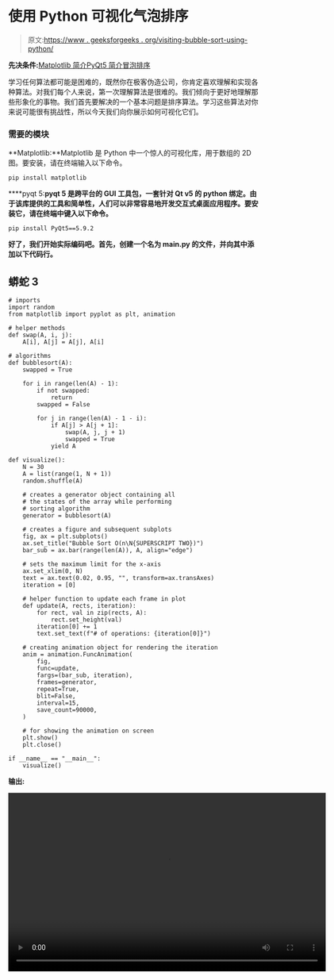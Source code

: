 # 使用 Python 可视化气泡排序

> 原文:[https://www . geeksforgeeks . org/visiting-bubble-sort-using-python/](https://www.geeksforgeeks.org/visualizing-bubble-sort-using-python/)

**先决条件:**[Matplotlib 简介](https://www.geeksforgeeks.org/python-introduction-matplotlib/)[PyQt5 简介](https://www.geeksforgeeks.org/python-introduction-to-pyqt5/)[冒泡排序](https://www.geeksforgeeks.org/bubble-sort/)

学习任何算法都可能是困难的，既然你在极客伪造公司，你肯定喜欢理解和实现各种算法。对我们每个人来说，第一次理解算法是很难的。我们倾向于更好地理解那些形象化的事物。我们首先要解决的一个基本问题是排序算法。学习这些算法对你来说可能很有挑战性，所以今天我们向你展示如何可视化它们。

### 需要的模块

**Matplotlib:**Matplotlib 是 Python 中一个惊人的可视化库，用于数组的 2D 图。要安装，请在终端输入以下命令。

```
pip install matplotlib
```

****pyqt 5:**pyqt 5 是跨平台的 GUI 工具包，一套针对 Qt v5 的 python 绑定。由于该库提供的工具和简单性，人们可以非常容易地开发交互式桌面应用程序。要安装它，请在终端中键入以下命令。**

```
pip install PyQt5==5.9.2
```

**好了，我们开始实际编码吧。首先，创建一个名为 **main.py** 的文件，并向其中添加以下代码行。**

## **蟒蛇 3**

```
# imports
import random
from matplotlib import pyplot as plt, animation

# helper methods
def swap(A, i, j):
    A[i], A[j] = A[j], A[i]

# algorithms
def bubblesort(A):
    swapped = True

    for i in range(len(A) - 1):
        if not swapped:
            return
        swapped = False

        for j in range(len(A) - 1 - i):
            if A[j] > A[j + 1]:
                swap(A, j, j + 1)
                swapped = True
            yield A

def visualize():
    N = 30
    A = list(range(1, N + 1))
    random.shuffle(A)

    # creates a generator object containing all 
    # the states of the array while performing 
    # sorting algorithm
    generator = bubblesort(A)

    # creates a figure and subsequent subplots
    fig, ax = plt.subplots()
    ax.set_title("Bubble Sort O(n\N{SUPERSCRIPT TWO})")
    bar_sub = ax.bar(range(len(A)), A, align="edge")

    # sets the maximum limit for the x-axis
    ax.set_xlim(0, N)
    text = ax.text(0.02, 0.95, "", transform=ax.transAxes)
    iteration = [0]

    # helper function to update each frame in plot
    def update(A, rects, iteration):
        for rect, val in zip(rects, A):
            rect.set_height(val)
        iteration[0] += 1
        text.set_text(f"# of operations: {iteration[0]}")

    # creating animation object for rendering the iteration
    anim = animation.FuncAnimation(
        fig,
        func=update,
        fargs=(bar_sub, iteration),
        frames=generator,
        repeat=True,
        blit=False,
        interval=15,
        save_count=90000,
    )

    # for showing the animation on screen
    plt.show()
    plt.close()

if __name__ == "__main__":
    visualize()
```

****输出:****

**<video class="wp-video-shortcode" id="video-495961-1" width="640" height="360" preload="metadata" controls=""><source type="video/mp4" src="https://media.geeksforgeeks.org/wp-content/uploads/20201004005059/output1.mp4?_=1">[https://media.geeksforgeeks.org/wp-content/uploads/20201004005059/output1.mp4](https://media.geeksforgeeks.org/wp-content/uploads/20201004005059/output1.mp4)</video>**